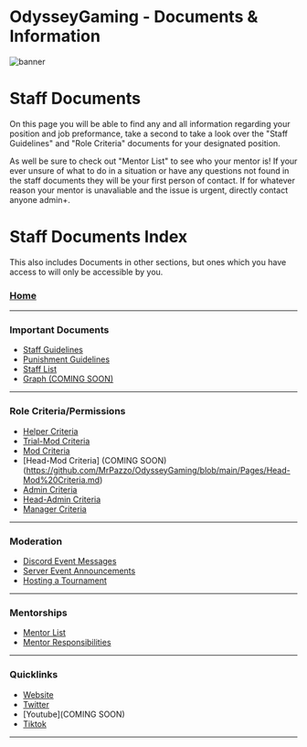 # OdysseyGaming - Documents & Information 
![banner](https://user-images.githubusercontent.com/84603499/140682231-0c5ad6fd-2846-499a-8fc8-b0407e261d10.png)
# Staff Documents 


On this page you will be able to find any and all information regarding your position and job preformance, take a second to take a look over the "Staff Guidelines" and "Role Criteria" documents for your designated position. 

As well be sure to check out "Mentor List" to see who your mentor is! If your ever unsure of what to do in a situation or have any questions not found in the staff documents they will be your first person of contact. If for whatever reason your mentor is unavaliable and the issue is urgent, directly contact anyone admin+.

# Staff Documents Index

This also includes Documents in other sections, but ones which you have access to will only be accessible by you.

### [Home](https://github.com/MrPazzo/OdysseyGaming/blob/main/README.md)
---
### Important Documents
- [Staff Guidelines](https://github.com/MrPazzo/OdysseyGaming/blob/main/Pages/Staff%20Guidelines.md)
- [Punishment Guidelines](https://github.com/MrPazzo/OdysseyGaming/blob/main/Pages/Punishment%20Guidelines.md)
- [Staff List](https://github.com/MrPazzo/OdysseyGaming/blob/main/Pages/Staff%20List.md)
- [Graph (COMING SOON)](https://github.com/MrPazzo/OdysseyGaming/blob/main/Pages/Graph%20(COMING%20SOON).md)
---
### Role Criteria/Permissions 
- [Helper Criteria](https://github.com/MrPazzo/OdysseyGaming/blob/main/Pages/Helper%20Criteria.md)
- [Trial-Mod Criteria](https://github.com/MrPazzo/OdysseyGaming/blob/main/Pages/Trial-Mod%20Criteria.md)
- [Mod Criteria](https://github.com/MrPazzo/OdysseyGaming/blob/main/Pages/Mod%20Criteria.md)
- [Head-Mod Criteria] (COMING SOON) (https://github.com/MrPazzo/OdysseyGaming/blob/main/Pages/Head-Mod%20Criteria.md)
- [Admin Criteria](https://github.com/MrPazzo/OdysseyGaming/blob/main/Pages/Admin%20Criteria.md)
- [Head-Admin Criteria](https://github.com/MrPazzo/OdysseyGaming/blob/main/Pages/Head-Admin%20Criteria.md)
- [Manager Criteria](https://github.com/MrPazzo/OdysseyGaming/blob/main/Pages/Manager%20Criteria.md)
---
### Moderation
- [Discord Event Messages](https://github.com/MrPazzo/OdysseyGaming/edit/main/Pages/Discord%20Event%20Messages.md)
- [Server Event Announcements](https://github.com/MrPazzo/OdysseyGaming/blob/main/Pages/Server%20Event%20Announcements.md)
- [Hosting a Tournament](https://github.com/MrPazzo/OdysseyGaming/blob/main/Pages/Hosting%20a%20Tournament%20Using%20Challonge.md)
---
### Mentorships
- [Mentor List](https://github.com/MrPazzo/OdysseyGaming/blob/main/Pages/Mentor%20List.md)
- [Mentor Responsibilities](https://github.com/MrPazzo/OdysseyGaming/blob/main/Pages/Mentor%20Responsibilities.md) 
---
### Quicklinks
- [Website](https://mc-odyssey.store/)
- [Twitter](https://twitter.com/OdysseyNetworks)
- [Youtube](COMING SOON)
- [Tiktok](https://www.tiktok.com/@odysseynetwork)
---
